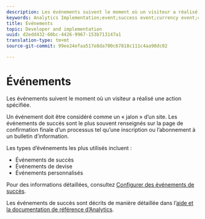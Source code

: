 ```yaml
---
description: Les événements suivent le moment où un visiteur a réalisé une action spécifiée.
keywords: Analytics Implementation;event;success event;currency event;custom event
title: Événements
topic: Developer and implementation
uuid: d2edd432-60bc-4426-9967-153b713147a1
translation-type: tm+mt
source-git-commit: 99ee24efaa517e8da700c67818c111c4aa90dc02

---
```



# Événements

Les événements suivent le moment où un visiteur a réalisé une action spécifiée.

Un événement doit être considéré comme un « jalon » d’un site. Les événements de succès sont le plus souvent renseignés sur la page de confirmation finale d’un processus tel qu’une inscription ou l’abonnement à un bulletin d’information.

Les types d’événements les plus utilisés incluent :

* Événements de succès
* Événements de devise
* Événements personnalisés

Pour des informations détaillées, consultez [Configurer des événements de succès](/help/admin/admin/c-success-events/t-success-events.md).

Les événements de succès sont décrits de manière détaillée dans l’[aide et la documentation de référence d’Analytics](https://marketing.adobe.com/resources/help/en_US/reference/success_event.html).
